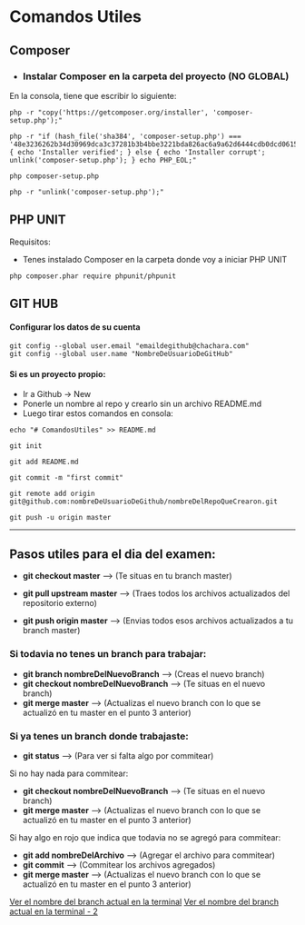 # Comandos Utiles


## **Composer**

* ### Instalar Composer en la carpeta del proyecto (NO GLOBAL)

En la consola, tiene que escribir lo siguiente:

```
php -r "copy('https://getcomposer.org/installer', 'composer-setup.php');"

php -r "if (hash_file('sha384', 'composer-setup.php') === '48e3236262b34d30969dca3c37281b3b4bbe3221bda826ac6a9a62d6444cdb0dcd0615698a5cbe587c3f0fe57a54d8f5') { echo 'Installer verified'; } else { echo 'Installer corrupt'; unlink('composer-setup.php'); } echo PHP_EOL;"

php composer-setup.php

php -r "unlink('composer-setup.php');"
```

## **PHP UNIT**

Requisitos:
* Tenes instalado Composer en la carpeta donde voy a iniciar PHP UNIT

``` php composer.phar require phpunit/phpunit ```


## **GIT HUB**

#### Configurar los datos de su cuenta
```
git config --global user.email "emaildegithub@chachara.com"
git config --global user.name "NombreDeUsuarioDeGitHub"
```
#### Si es un proyecto propio:
* Ir a Github -> New
* Ponerle un nombre al repo y crearlo sin un archivo README.md
* Luego tirar estos comandos en consola:
```
echo "# ComandosUtiles" >> README.md

git init

git add README.md

git commit -m "first commit"

git remote add origin git@github.com:nombreDeUsuarioDeGithub/nombreDelRepoQueCrearon.git

git push -u origin master
```

---

## Pasos utiles para el dia del examen:


* **git checkout master** --> (Te situas en tu branch master)

* **git pull upstream master** --> (Traes todos los archivos actualizados del repositorio externo)

* **git push origin master** --> (Envias todos esos archivos actualizados a tu branch master)

### **Si todavia no tenes un branch para trabajar:**

* **git branch nombreDelNuevoBranch** --> (Creas el nuevo branch)
* **git checkout nombreDelNuevoBranch** --> (Te situas en el nuevo branch)
* **git merge master** --> (Actualizas el nuevo branch con lo que se actualizó en tu master en el punto 3 anterior)

### **Si ya tenes un branch donde trabajaste:**

* **git status** --> (Para ver si falta algo por commitear)

Si no hay nada para commitear:

* **git checkout nombreDelNuevoBranch** --> (Te situas en el nuevo branch)
* **git merge master** --> (Actualizas el nuevo branch con lo que se actualizó en tu master en el punto 3 anterior)

Si hay algo en rojo que indica que todavia no se agregó para commitear:

* **git add nombreDelArchivo** --> (Agregar el archivo para commitear)
* **git commit** --> (Commitear los archivos agregados)
* **git merge master** --> (Actualizas el nuevo branch con lo que se actualizó en tu master en el punto 3 anterior)


[Ver el nombre del branch actual en la terminal](https://www.leaseweb.com/labs/2013/08)
[Ver el nombre del branch actual en la terminal - 2 ](https://www.shellhacks.com/show-git-branch-terminal-command-prompt/)